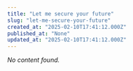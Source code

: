 ```yaml
---
title: "Let me secure your future"
slug: "let-me-secure-your-future"
created_at: "2025-02-10T17:41:12.000Z"
published_at: "None"
updated_at: "2025-02-10T17:41:12.000Z"
---
```


*No content found.*